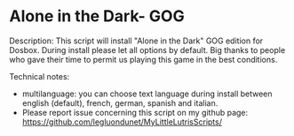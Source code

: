 # Alone in the Dark- GOG

Description:
This script will install "Alone in the Dark" GOG edition for Dosbox.
During install please let all options by default.
Big thanks to people who gave their time to permit us playing this game in the best conditions.

Technical notes:
- multilanguage: you can choose text language during install between english (default), french, german, spanish and italian.
- Please report issue concerning this script on my github page:
https://github.com/legluondunet/MyLittleLutrisScripts/
